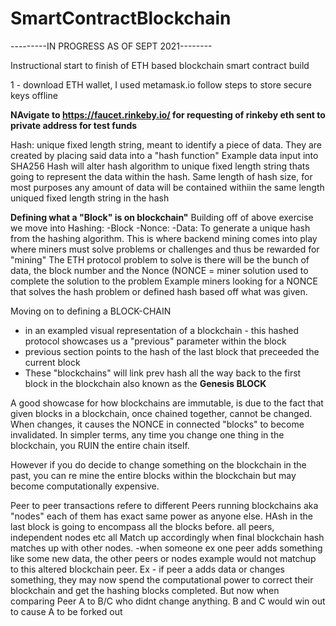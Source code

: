 # SmartContractBlockchain

---------IN PROGRESS AS OF SEPT 2021--------


Instructional start to finish of ETH based blockchain smart contract build

1 - download ETH wallet, I used metamask.io follow steps to store secure keys offline

<b>NAvigate to https://faucet.rinkeby.io/ for requesting of rinkeby eth sent to private address for test funds</b>

Hash: unique fixed length string, meant to identify a piece of data. They are created by placing said data into a "hash function"
Example data input into SHA256 Hash will alter hash algorithm to unique fixed length string thats going to represent the data within the hash. Same length of hash size, for most purposes any amount of data will be contained withiin the same length uniqued fixed length string in the hash

<b>Defining what a "Block" is on blockchain"</b>
Building off of above exercise we move into Hashing:
-Block
-Nonce:
-Data:
To generate a unique hash from the hashing algorithm. This is where backend mining comes into play where miners must solve problems or challenges and thus be rewarded for "mining"
The ETH protocol problem to solve is there will be the bunch of data, the block number and the Nonce (NONCE = miner solution used to complete the solution to the problem
Example miners looking for a NONCE that solves the hash problem or defined hash based off what was given.

Moving on to defining a BLOCK-CHAIN
- in an exampled visual representation of a blockchain - this hashed protocol showcases us a "previous" parameter within the block
- previous section points to the hash of the last block that preceeded the current block
- These "blockchains" will link prev hash all the way back to the first block in the blockchain also known as the <b>Genesis BLOCK</b>

A good showcase for how blockchains are immutable, is due to the fact that given blocks in a blockchain, once chained together, cannot be changed. When changes, it causes the NONCE in connected "blocks" to become invalidated. In simpler terms, any time you change one thing in the blockchain, you RUIN the entire chain itself.

However if you do decide to change something on the blockchain in the past, you can re mine the entire blocks within the blockchain but may become computationally expensive.

Peer to peer transactions refere to different Peers running blockchains aka "nodes" each of them has exact same power as anyone else. HAsh in the last block is going to encompass all the blocks before. all peers, independent nodes etc all Match up accordingly when final blockchain hash matches up with other nodes.
-when someone ex one peer adds something like some new data, the other peers or nodes example would not matchup to this altered blockchain peer.
Ex - if peer a adds data or changes something, they may now spend the computational power to correct their blockchain and get the hashing blocks completed. But now when comparing Peer A to B/C who didnt change anything. B and C would win out to cause A to be forked out
